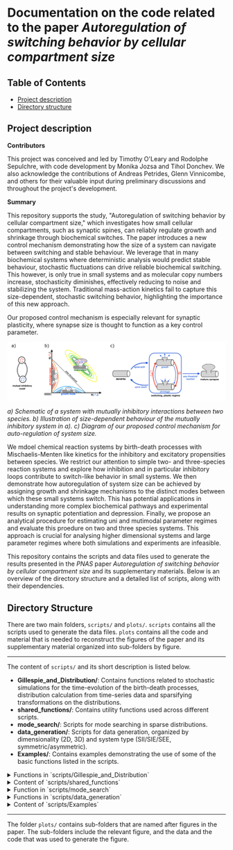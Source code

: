 # Documentation on the code related to the paper *Autoregulation of switching behavior by cellular compartment size*


## Table of Contents
- [Project description](#introduction)
- [Directory structure](#directory-structure)

## Project description

**Contributors**

This project was conceived and led by Timothy O'Leary and Rodolphe Sepulchre, with code development by Monika Jozsa and Tihol Donchev. We also acknowledge the contributions of Andreas Petrides, Glenn Vinnicombe, and others for their valuable input during preliminary discussions and throughout the project's development.

**Summary**

This repository supports the study, "Autoregulation of switching behavior by cellular compartment size," which investigates how small cellular compartments, such as synaptic spines, can reliably regulate growth and shrinkage through biochemical switches. The paper introduces a new control mechanism demonstrating how the size of a system can navigate between switching and stable behaviour. We leverage that in many biochemical systems where deterministic analysis would predict stable behaviour, stochastic fluctuations can drive reliable biochemical switching. This however, is only true in small systems and as molecular copy numbers increase, stochasticity diminishes, effectively reducing to noise and stabilizing the system. Traditional mass-action kinetics fail to capture this size-dependent, stochastic switching behavior, highlighting the importance of this new approach.

Our proposed control mechanism is especially relevant for synaptic plasticity, where synapse size is thought to function as a key control parameter. 

![Autoregulation of system size](synaptic_switch_fig1.png)

*a) Schematic of a system with mutually inhibitory interactions between two species. 
b) Illustration of size-dependent behaviour of the mutually inhibitory system in a).
c) Diagram of our proposed control mechanism for auto-regulation of system size.*

We mdoel chemical reaction systems by birth-death processes with Mischaelis-Menten like kinetics for the inhibitory and excitatory propensities between species. We restrict our attention to simple two- and three-species reaction systems and explore how inhibition and in particular inhibitory loops contribute to switch-like behavior in small systems. We then demonstrate how autoregulation of system size can be achieved by assigning growth and shrinkage mechanisms to the distinct modes between which these small systems switch. This has potential applications in understanding more complex biochemical pathways and experimental results on synaptic potentiation and depression. Finally, we propose an analytical procedure for estimating uni and mutimodal parameter regimes and evaluate this proedure on two and three species systems. This approach is crucial for analysing higher dimensional systems and large parameter regimes where both simulations and experiments are infeasible.

This repository contains the scripts and data files used to generate the results presented in the _PNAS_ paper _Autoregulation of switching behavior by cellular compartment size_ and its supplementary materials. Below is an overview of the directory structure and a detailed list of scripts, along with their dependencies.

## Directory Structure

There are two main folders, `scripts/` and `plots/`. `scripts` contains all the scripts used to generate the data files. `plots` contains all the code and material that is needed to reconstruct the figures of the paper and its supplementary material organized into sub-folders by figure.

---

The content of `scripts/` and its short description is listed below.
  - **Gillespie_and_Distribution/**: Contains functions related to stochastic simulations for the time-evolution of the birth-death processes, distribution calculation from time-series data and sparsifying transformations on the distributions. 
  - **shared_functions/**: Contains utility functions used across different scripts.
  - **mode_search/**: Scripts for mode searching in sparse distributions.
  - **data_generation/**: Scripts for data generation, organized by dimensionality (2D, 3D) and system type (SII/SIE/SEE, symmetric/asymmetric).
  - **Examples/**: Contains examples demonstrating the use of some of the basic functions listed in the scripts.

<details>
<summary>Functions in `scripts/Gillespie_and_Distribution`</summary>

- **`GenConstants_EI`**: Generates rate constants in matrix form for E and I connections. Dependencies: None

- **`Gillespie_EI`**: Gillespie's stochastic simulation algorithm (SSA) with parallel computing for the different realisations. Return time-series for the evolution of the species. Dependencies: `Rates_EI`

- **`H1D_to_H`**: Converts state-space coordinates with probability greater than 0, from higher dimensional form to one dimensional form Dependencies: None

- **`H_to_H1D`**: Converts state-space coordinates with probability greater than 0, from one dimensional form to higher dimensional form. Dependencies: None

- **`Marginal_Sparse_to_grid`**: Converts a sparse distribution to a non-sparse grid distribution. If the sparse distribution was three dimensional, then it returns a marginal on the required dimensions. Dependencies: None

- **`Rates_EI`**: Calculates rates for each connection from constants. Dependencies: None

- **`Sparse_Distribution_EI`**: Calculates sparse distributions from time-series data. Dependencies: `H_to_H1D`, `H1D_to_H`


</details>

<details>
<summary>Content of `scripts/shared_functions`</summary>

- **`viridis, plasma, magma`**: Functions to generate basic color maps.
  - Dependencies: None

- **`distinguishable_colors`**: Generates colormap with distinguishable colors.
  - Dependencies: None

- **`W_list`**: Generates a list of possible connectivity structures for 2D or 3D systems.
  - Dependencies: None

- **`LogMat`**: Generates a matrix, where each row represents one possible combination of n elements from a set S, where n and S are inputs.
  - Dependencies: None

- **`error_ellipse`**: Plots error ellipses based on covariance matrices.
  - Dependencies: None

- **`Sparse_Distribution_weighted_mean`**: Calculates the weighted mean of a sparse distribution.
  - Dependencies: None

- **`automatic_LNA`**: Runs the analytical Linear Noise Approximation (LNA) on a system. Returns the equilibrium, the estimated covariance and the probability outside the axes based on a Gaussian approximation of the stationary distribution.
  - Dependencies: None

- **`arc_arrow`**: Draws a curved arrow between two points. 
  - Dependencies: None

- **`Sparse_Distribution_weighted_cov`**: Calculates the weighted covariance of a sparse distribution.
  - Dependencies: `Sparse_Distribution_weighted_mean`

- **`Plot_stationary_distrib`**: Plots 2D or 3D stationary distributions.
  - Dependencies: `Marginal_Sparse_to_grid`

- **`Woodford_Altman_github_repo`**: A toolbox for exporting figures from MATLAB to standard image and document formats.
  - Dependencies: None
</details>


<details>
<summary>Function in `scripts/mode_search`</summary>

- **`Closest_larger_point`**: Finds the closest larger local max among the selected local max. Dependencies: None

- **`DropingCloseLocMax`**: Refines a set of local maxima by removing those that are too close to each other, keeping only the most significant maxima. Dependencies: `Sparse_Distribution_weighted_cov`, `Closest_larger_point`

- **`LargestMode_complete_alg`**: Main function for the mode-search algorithm. The algorithm first finds peaks of potential modes. Then it allocates mode ID for all local max based on pointers to the peaks. Then it allocates mode ID to the remaining grid points based on the mode ID of a local max that is found with an up-hill algorithm. Dependencies: `Sparse_Distribution_Ext_local_max_1D`, `Sparse_Distribution_weighted_cov`, `Closest_larger_point`, `DropingCloseLocMax`, `Peak_Selection`, `loc_max_mode_id_from_kept`, `Sparse_Distribution_pointer_point_ID`, `Sparse_Density_Mode_Features`

- **`Local_Averaging`**: Performs a local averaging operation on a sparse distribution and identifies local maxima. Dependencies: `Sparse_Distribution_Ext_local_max_1D`

- **`ModeSelection`**: Identifies and selects significant local maxima from a sparse distribution. It applies filtering and merging processes to handle close maxima and then classifies all grid points based on these selected peaks. It involves finding local maxima, filtering out close peaks, sorting and selecting the most prominent ones, and assigning mode IDs to each grid point based on their proximity to these peaks. Dependencies: `Sparse_Distribution_Ext_local_max_1D`, `DropingCloseLocMax`, `Local_Averaging`, `H_to_H1D`, `Peak_Selection`, `Closest_larger_point`, `loc_max_mode_id_from_kept`, `Sparse_Distribution_pointer_point_ID`

- **`Peak_Selection_v4`**: Selects the most significant peaks from a set of local maxima based on a combination of their values, distances, and valley measures, with an option to limit the number of selected peaks. It calculates normalized distances and valley measures, evaluates peaks using a composite score, and sorts them to return the top peaks according to the specified criteria. Dependencies: `Sparse_Distribution_weighted_cov`, `RidgeMin`

- **`RidgeMin`**: Calculates the lowest point along a 'ridge' path between two points by moving from one point to the other along a strictly monotonic path that always approaches the other point, ensuring the path follows the ridge formed by local maxima. Dependencies: None

- **`Sparse_Density_Mode_Features`**:  Computes the centers, weights, and peak values of modes from a sparse density and the corresponding point mode IDs. It calculates the weighted mean for each mode, sums up the weights, and identifies the maximum peak value for each mode. Dependencies: `Sparse_Distribution_weighted_mean`

- **`Sparse_Distribution_Ext_local_max_1D`**: Identifies local maxima in a sparse distribution, computing their coordinates, values, and corresponding 1D encodings. It also determines neighboring points and their values, providing indices for the local maxima and their neighbors based on the input sparse matrices and 1D representations. Dependencies: `Sparse_Distribution_Ext_neighbours_1D`

- **`Sparse_Distribution_Ext_neighbours_1D`**: Calculates the 1D-coded coordinates, values, and indices of neighbors for each grid point in a sparse distribution. It determines neighboring points by adjusting the original 1D coordinates with small changes, and then maps these adjusted coordinates to the actual neighbors in the sparse dataset, retrieving their corresponding values and indices. Dependencies: `LogMat`

- **`Sparse_Distribution_pointer_point_ID`**: Assigns unique IDs to points in a sparse distribution by using a pointer algorithm that propagates labels from local maxima to neighboring points. It iteratively updates point IDs based on the maximum neighbor values and includes a fallback mechanism to label any remaining isolated points. Dependencies: None

- **`loc_max_mode_id_from_kept`**: assigns mode IDs to local maxima by first propagating IDs from already assigned maxima to their closest unassigned neighbors, and then filling any remaining unassigned maxima by copying the mode ID from their nearest assigned maxima. Dependencies: None

</details>

<details>
<summary>Functions in `scripts/data_generation`</summary>

The folder has two subfolders data_2D and data_3D.

#### scripts/data_generation/data_2D

##### Data_dwell_time

- **`DataGen_dwell_time.m`**: Generates dwell times based on systems parameters and saves them to data files.
  - Dependencies: `GenConstants_EI`, `Gillespie_EI`, `Sparse_Distribution_EI`
  - Generated Data Files: `Data_dwell_time_distr.mat`, `Data_dwell_time_X.mat`, `Data_dwell_time_T.mat`

##### Dynamic_Toggle_Switch

- **`DataGen_main.m`**: Generates data for dynamic toggle switch.
  - Dependencies: `GenData_Changing_param`

- **`GenData_Changing_param`**: Generates data for dynamic toggle switch with input with changing parameters and statistics on the generated data.
  - Dependencies: `GenConstants_EI`, `Gillespie_dyn_inp`, `Avg_Stats_from_data`, `ModeSwitch_ind`

- **`Gillespie_dyn_inp`**: Gillespie simulation with dynamic input.
  - Dependencies: `Reaction_funct`

###### Dynamic_Toggle_Switch/Helper functions

- **`Avg_Stats_from_data`**: Calculates average statistics from data.
  - Dependencies: None

- **`ModeSwitch_ind`**: Identifies mode switching indices.
  - Dependencies: None

- **`Reaction_funct`**: Handles reactions in a dynamic input simulation.
  - Dependencies: `Rates_EI`

- **`Stats_inp_activation`**: Calculates statistics for input activation.
  - Dependencies: None

##### SII_SIE_SEE_systems

- **`DataGen_2D.m`**: Generates 2D data for SII/SIE/SEE systems.
  - Dependencies: `GenConstants_EI`, `Gillespie_EI`, `Sparse_Distribution_EI`

- **`ModeSearch_on_data.m`**: Performs mode search on 2D data.
  - Dependencies: `LargestMode_complete_alg`

- **`LNA_2D_sym_and_asym.m`**: Generates LNA data for symmetric and asymmetric systems.
  - Dependencies: `automatic_LNA`

### scripts/data_generation/data_3D

#### Asymm_inhibitory/GillespieSimulation

- **`DataGen_inh_asymm_3D.jl`**: Generates 3D data for asymmetric inhibitory systems.
  - Dependencies: `Wlist_funct.jl`, `ssa` function from [Gillespie.jl](https://github.com/monikajozsa/Gillespie.jl)

#### Asymm_inhibitory/GillespieSimulation/LargestModeWeight

- **`ModeSearch_3D_asymm_inh.m`**: Searches for the largest mode in 3D asymmetric inhibitory data.
  - Dependencies: `LargestMode_complete_alg`, `H1D_to_H`
  - Generated Data Files: `A1_gill_asymm_inh.mat`, `A2_gill_asymm_inh.mat`, `A3_gill_asymm_inh.mat`, `A4_gill_asymm_inh.mat`, `A5_gill_asymm_inh.mat`, `A6_gill_asymm_inh.mat`, `A7_gill_asymm_inh.mat`

#### Asymm_inhibitory/LinearNoiseApproximation

- **`LNA_lambda_kIE.jl`**: Generates LNA data (covariance matrix, and its angle) for asymmetric inhibitory systems.
  - Dependencies: `Wlist_funct.jl`
  - Generated Data Files: `A1_lna_v4.mat`, `A2_lna_v4.mat`, `A3_lna_v4.mat`, `A4_lna_v4.mat`, `A5_lna_v4.mat`, `A6_lna_v4.mat`, `A7_lna_v4.mat`

- **`addPout.m`**: Adds Pout data to LNA results.
  - Dependencies: None
  - Generated Data Files: `A1_lna_v4.mat`, `A2_lna_v4.mat`, `A3_lna_v4.mat`, `A4_lna_v4.mat`, `A5_lna_v4.mat`, `A6_lna_v4.mat`, `A7_lna_v4.mat`

#### Symm_inh_exc/GillespieSimulation

- **`DataGen_3D_gill_omega.jl`**: Generates 3D Gillespie data for symmetric inhibitory/excitatory systems.
  - Dependencies: `Wlist_funct.jl`, `ssa` function from [Gillespie.jl](https://github.com/monikajozsa/Gillespie.jl)

#### Symm_inh_exc/GillespieSimulation/LargestModeWeight

- **`Omega_symm_inh_3D_mode_search.m`**: Searches for modes in 3D symmetric inhibitory/excitatory data.
  - Dependencies: `LargestMode_complete_alg`
  - Generated Data Files: `A1_gill_omega.mat`, `A2_gill_omega.mat`, `A3_gill_omega.mat`, `A4_gill_omega.mat`, `A5_gill_omega.mat`, `A6_gill_omega.mat`, `A7_gill_omega.mat`

#### Symm_inh_exc/LinearNoiseApproximation

- **`LNA_3D_inh_exc.m`**: Generates LNA data for 3D symmetric inhibitory/excitatory systems.
  - Dependencies: `automatic_LNA`

#### Symm_inhibitory/GillespieSimulation 

- **`DataGen_main.m`**: Generates main data for 3D symmetric inhibitory systems.
  - Dependencies: `GenConstants_EI`, `Gillespie_EI`, `Sparse_Distribution_EI`

- **`ModeSearch_from_A1_data.m`**: Searches for modes in data from systems with A1 architecture.
  - Dependencies: `LargestMode_complete_alg`
  - Generated Data Files: `Data_A1_k_001`, `Data_A1_k_0019`, `Data_A1_k_0028`, `Data_A1_k_0037`, `Data_A1_k_0046`, `Data_A1_k_0055`, `Data_A1_k_0064`, `Data_A1_k_0073`, `Data_A1_k_0082`, `Data_A1_k_0091`

- **`ModeSearch_from_A2_data.m`**: Searches for modes in data from systems with A2 architecture.
  - Dependencies: `LargestMode_complete_alg`
  - Generated Data Files: `Data_A2_k_001`, `Data_A2_k_0019`, `Data_A2_k_0028`, `Data_A2_k_0037`, `Data_A2_k_0046`, `Data_A2_k_0055`, `Data_A2_k_0064`, `Data_A2_k_0073`, `Data_A2_k_0082`, `Data_A2_k_0091`

- **`ModeSearch_from_A3_data.m`**: Searches for modes in data from systems with A3 architecture.
  - Dependencies: `LargestMode_complete_alg`
  - Generated Data Files: `Data_A3_k_001`, `Data_A3_k_0019`, `Data_A3_k_0028`, `Data_A3_k_0037`, `Data_A3_k_0046`, `Data_A3_k_0055`, `Data_A3_k_0064`, `Data_A3_k_0073`, `Data_A3_k_0082`, `Data_A3_k_0091`

- **`ModeSearch_from_A4_data.m`**: Searches for modes in data from systems with A4 architecture.
  - Dependencies: `LargestMode_complete_alg`
  - Generated Data Files: `Data_A4_k_001`, `Data_A4_k_0019`, `Data_A4_k_0028`, `Data_A4_k_0037`, `Data_A4_k_0046`, `Data_A4_k_0055`, `Data_A4_k_0064`, `Data_A4_k_0073`, `Data_A4_k_0082`, `Data_A4_k_0091`

- **`ModeSearch_from_A5_data.m`**: Searches for modes in data from systems with A5 architecture.
  - Dependencies: `LargestMode_complete_alg`
  - Generated Data Files: `Data_A5_k_001`, `Data_A5_k_0019`, `Data_A5_k_0028`, `Data_A5_k_0037`, `Data_A5_k_0046`, `Data_A5_k_0055`, `Data_A5_k_0064`, `Data_A5_k_0073`, `Data_A5_k_0082`, `Data_A5_k_0091`

- **`ModeSearch_from_A6_data.m`**: Searches for modes  in data from systems with A6 architecture.
  - Dependencies: `LargestMode_complete_alg`
  - Generated Data Files: `Data_A6_k_001`, `Data_A6_k_0019`, `Data_A6_k_0028`, `Data_A6_k_0037`, `Data_A6_k_0046`, `Data_A6_k_0055`, `Data_A6_k_0064`, `Data_A6_k_0073`, `Data_A6_k_0082`, `Data_A6_k_0091`

- **`ModeSearch_from_A7_data.m`**: Searches for modes in data from systems with A7 architecture.
  - Dependencies: `LargestMode_complete_alg`
  - Generated Data Files: `Data_A7_k_001`, `Data_A7_k_0019`, `Data_A7_k_0028`, `Data_A7_k_0037`, `Data_A7_k_0046`, `Data_A7_k_0055`, `Data_A7_k_0064`, `Data_A7_k_0073`, `Data_A7_k_0082`, `Data_A7_k_0091`

### scripts/data_generation/data_3D/Symm_inhibitory/LinearNoiseApproximation

- **`DataGen_LNA3D_symm_inh.m`**: Generates LNA data for 3D symmetric inhibitory systems.
  - Dependencies: `automatic_LNA`

</details>

<details>
<summary>Content of `scripts/Examples`</summary>

The `Examples` folder contains sample scripts demonstrating the usage of some of the key functions mentioned above.

- **`Example_2D.m`**: Example code for generating and plotting data for II, IE and EE networks of two species.

- **`Example_3D.m`**: Example code for generating and plotting data for a three species network.

</details>

---

The folder `plots/` contains sub-folders that are named after figures in the paper. The sub-folders include the relevant figure, and the data and the code that was used to generate the figure.
